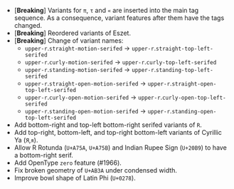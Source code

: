 * \[**Breaking**\] Variants for `π`, `τ` and `«` are inserted into the main tag sequence. As a consequence, variant features after them have the tags changed.
* \[**Breaking**\] Reordered variants of Eszet.
* \[**Breaking**\] Change of variant names:
  - `upper-r`.`straight-motion-serifed` → `upper-r`.`straight-top-left-serifed`
  - `upper-r`.`curly-motion-serifed` → `upper-r`.`curly-top-left-serifed`
  - `upper-r`.`standing-motion-serifed` → `upper-r`.`standing-top-left-serifed`
  - `upper-r`.`straight-open-motion-serifed` → `upper-r`.`straight-open-top-left-serifed`
  - `upper-r`.`curly-open-motion-serifed` → `upper-r`.`curly-open-top-left-serifed`
  - `upper-r`.`standing-open-motion-serifed` → `upper-r`.`standing-open-top-left-serifed`
* Add bottom-right and top-left bottom-right serifed variants of `R`.
* Add top-right, bottom-left, and top-right bottom-left variants of Cyrillic Ya (`Я`,`я`).
* Allow R Rotunda (`U+A75A`, `U+A75B`) and Indian Rupee Sign (`U+20B9`) to have a bottom-right serif.
* Add OpenType `zero` feature (#1966).
* Fix broken geometry of `U+AB3A` under condensed width.
* Improve bowl shape of Latin Phi (`U+0278`).
